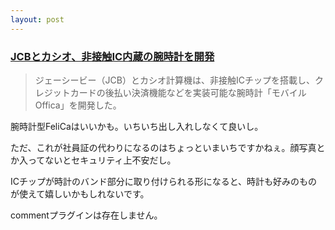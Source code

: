 ```yaml
---
layout: post
---
```

<h3><a href="http://k-tai.impress.co.jp/cda/article/news_toppage/19218.html">JCBとカシオ、非接触IC内蔵の腕時計を開発</a></h3>
<blockquote><p>ジェーシービー（JCB）とカシオ計算機は、非接触ICチップを搭載し、クレジットカードの後払い決済機能などを実装可能な腕時計「モバイルOffica」を開発した。</p>
</blockquote>
<p>腕時計型FeliCaはいいかも。いちいち出し入れしなくて良いし。</p>
<p>ただ、これが社員証の代わりになるのはちょっといまいちですかねぇ。顔写真とか入ってないとセキュリティ上不安だし。</p>
<p>ICチップが時計のバンド部分に取り付けられる形になると、時計も好みのものが使えて嬉しいかもしれないです。</p>
<p><span class="error">commentプラグインは存在しません。</span> </p>

